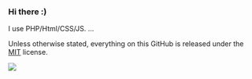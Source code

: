 ### Hi there :)   

I use PHP/Html/CSS/JS. ...

Unless otherwise stated, everything on this GitHub is released under the [MIT](https://raw.githubusercontent.com/cyrilsoy/cyrilsoy/master/LICENSE) license.

![](https://github-readme-stats.vercel.app/api?username=cyrilsoy&show_icons=true&hide=[%22issues%22])

<!--
**cyrilsoy/cyrilsoy** is a ✨ _special_ ✨ repository because its `README.md` (this file) appears on your GitHub profile.
-->
